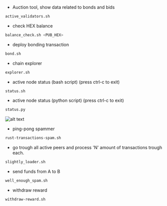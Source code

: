 - Auction tool, show data related to bonds and bids
``` bash
active_validators.sh
```
 - check HEX balance
 ``` bash
balance_check.sh <PUB_HEX>
```
 - deploy bonding transaction
 ``` bash
bond.sh
```
 - chain explorer
 ``` bash
explorer.sh
```
 - active node status (bash script) (press ctrl-c to exit)
 ``` bash
status.sh
```
 - active node status (python script) (press ctrl-c to exit)
 ``` bash
status.py
```
![alt text](https://github.com/RapidMark/casper-tools/raw/master/images/status.PNG)

 - ping-pong spammer
 ``` bash
rust-transactions-spam.sh
```
- go trough all active peers and process 'N' amount of transactions trough each.
``` bash
slightly_loader.sh 
```
 - send funds from A to B
 ``` bash
well_enough_spam.sh
```
 - withdraw reward
 ``` bash
withdraw-reward.sh
```
